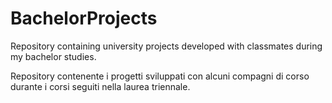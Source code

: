 # BachelorProjects
Repository containing university projects developed with classmates during my bachelor studies. 

Repository contenente i progetti sviluppati con alcuni compagni di corso durante i corsi seguiti nella laurea triennale.
